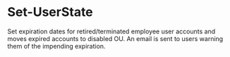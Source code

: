 # Set-UserState

Set expiration dates for retired/terminated employee user accounts and moves expired accounts to disabled OU.
An email is sent to users warning them of the impending expiration.